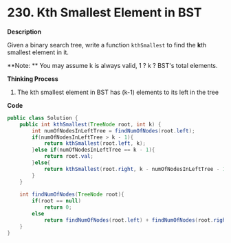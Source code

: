 # 230. Kth Smallest Element in BST

**Description**

Given a binary search tree, write a function `kthSmallest` to find the **k**th smallest element in it.

**Note: **
You may assume k is always valid, 1 ? k ? BST's total elements.

**Thinking Process**

1. The kth smallest element in BST has (k-1) elements to its left in the tree

**Code**

```java
public class Solution {
    public int kthSmallest(TreeNode root, int k) {
        int numOfNodesInLeftTree = findNumOfNodes(root.left);
        if(numOfNodesInLeftTree > k - 1){
            return kthSmallest(root.left, k);
        }else if(numOfNodesInLeftTree == k - 1){
            return root.val;
        }else{
            return kthSmallest(root.right, k - numOfNodesInLeftTree - 1);
        }
    }
    
    int findNumOfNodes(TreeNode root){
        if(root == null)
            return 0;
        else
            return findNumOfNodes(root.left) + findNumOfNodes(root.right) + 1;
    }
}
```


